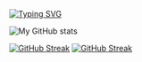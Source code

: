 
<a href="https://github.com/drkostas">
    <img src="https://readme-typing-svg.demolab.com?font=Georgia&size=18&duration=2000&pause=100&multiline=true&width=500&height=80&lines=Ashurov+Safarmurod;Founder of Wakeel and .Net Developer" alt="Typing SVG" />
</a>
<br/>
   


![My GitHub stats](https://github-readme-stats.vercel.app/api?username=Safarmurod7&theme=algolia&show_icons=true&count_private=true)

<a href="https://git.io/streak-stats"><img src="https://streak-stats.demolab.com?user=Safarmurod_7&theme=algolia&hide_border=true&date_format=M%20j%5B%2C%20Y%5D" alt="GitHub Streak" /></a>
<a href="https://git.io/streak-stats"><img src="https://streak-stats.demolab.com?user=Safarmurod_7&theme=algolia&hide_border=true&date_format=M%20j%5B%2C%20Y%5D" alt="GitHub Streak" /></a>



